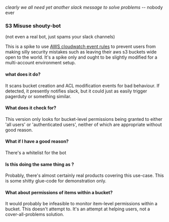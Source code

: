 _clearly we all need yet another slack message to solve problems_
-- nobody ever

### S3 Misuse shouty-bot 

(not even a real bot, just spams your slack channels)

This is a spike to use [AWS cloudwatch event rules](http://docs.aws.amazon.com/AmazonCloudWatch/latest/events/WhatIsCloudWatchEvents.html) to prevent users from making silly security mistakes such as leaving their aws s3 buckets wide open to the world. It's a spike only and ought to be slightly modified for a multi-account environment setup.

#### what does it do? 

It scans bucket creation and ACL modification events for bad behaviour. If detected, it presently notifies slack, but it could just as easily trigger pagerduty or something similar. 

#### What does it check for? 

This version only looks for bucket-level permissions being granted to either 'all users' or 'authenticated users', neither of which are appropriate without good reason.

#### What if I have a good reason?

There's a whitelist for the bot

#### Is this doing the same thing as <other thing>?

Probably, there's almost certainly real products covering this use-case. This is some shitty glue-code for demonstration only.

#### What about permissions of items within a bucket?

It would probably be infeasible to monitor item-level permissions within a bucket. This doesn't attempt to. It's an attempt at helping users, not a cover-all-problems solution.
